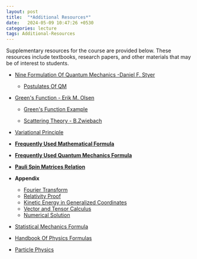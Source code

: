 ```yaml
---
layout: post
title:  "*Additional Resources*"
date:   2024-05-09 10:47:26 +0530
categories: lecture
tags: Additional-Resources
---
```

Supplementary resources for the course are provided below. These resources include textbooks, research papers, and other materials that may be of interest to students.

- [Nine Formulation Of Quantum Mechanics -Daniel F. Styer](/SKMU/assets/pdf/None-Formulation-QM.pdf)

    - [Postulates Of QM](/SKMU/assets/pdf/QM-Postulates.pdf)

- [Green's Function - Erik M. Olsen](/SKMU/assets/pdf/Greens-Function.pdf)

    - [Green's Function Example](https://bingweb.binghamton.edu/~suzuki/Math-Physics/LN-14_Green_s_function.pdf)

    - [Scattering Theory - B.Zwiebach](/SKMU/assets/pdf/Scattering-MIT.pdf)

- [Variational Principle](/SKMU/assets/pdf/QM-Variational.pdf)

- **[Frequently Used Mathematical Formula](/SKMU/assets/pdf/Math-Formulae.pdf)**

- **[Frequently Used Quantum Mechanics Formula](/SKMU/assets/pdf/QM-Formulae.pdf)**

- **[Pauli Spin Matrices Relation](/SKMU/assets/pdf/Pauli-Dirac-Relation.pdf)**

- **Appendix**
    <!-- Fourier-Transform.pdf -->
    - [Fourier Transform](/SKMU/assets/pdf/Appendix/Fourier-Transform.pdf)
    <!-- Relativity-Proof.pdf -->
    - [Relativity Proof](/SKMU/assets/pdf/Appendix/Relativity-Proof.pdf)
    <!-- KE-Generalized-Coordinates.pdf -->
    - [Kinetic Energy in Generalized Coordinates](/SKMU/assets/pdf/Appendix/KE-Generalized-Coordinates.pdf)
    <!-- Vector-Tensor-Calculus.pdf -->
    - [Vector and Tensor Calculus](/SKMU/assets/pdf/Appendix/Vector-Tensor-Calculus.pdf)
    <!-- Numerical-Solution.pdf -->
    - [Numerical Solution](/SKMU/assets/pdf/Appendix/Numerical-Solution.pdf)


- [Statistical Mechanics Formula](/SKMU/assets/pdf/Statistical-Formulae.pdf)

- [Handbook Of Physics Formulas](/SKMU/assets/pdf/The-Cambridge-Handbook-of-Physics-Formulas.pdf)

- [Particle Physics](/SKMU/assets/pdf/Particle-Physics.pdf)
